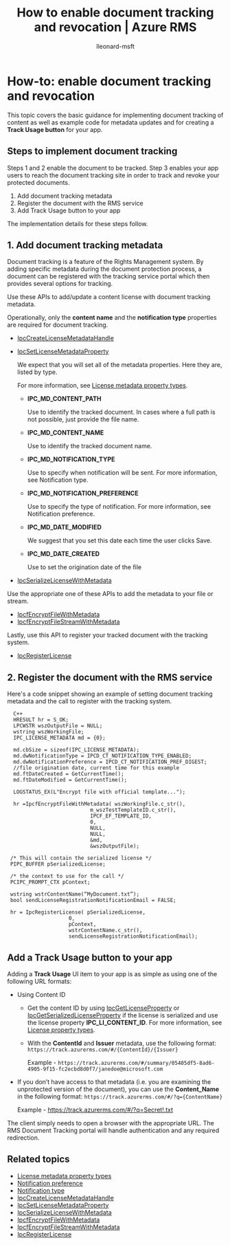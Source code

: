 ﻿---
# required metadata

title: How to enable document tracking and revocation | Azure RMS
description: Basic guidance for implementing document tracking of content as well as example code for metadata updates and a Track Usage button for your app.

keywords:
author: lleonard-msft
ms.author: alleonar
manager: mbaldwin
ms.date: 02/23/2017
ms.topic: article
ms.prod:
ms.service: information-protection
ms.technology: techgroup-identity
ms.assetid: F5089765-9D94-452B-85E0-00D22675D847
# optional metadata

#ROBOTS:
audience: developer
#ms.devlang:
ms.reviewer: shubhamp
ms.suite: ems
#ms.tgt_pltfrm:
#ms.custom:
experimental: true
experiment_id: "priyamo-test-20160729"

---

# How-to: enable document tracking and revocation

This topic covers the basic guidance for implementing document tracking of content as well as example code for metadata updates and for creating a **Track Usage button** for your app.

## Steps to implement document tracking

Steps 1 and 2 enable the document to be tracked. Step 3 enables your app users to reach the document tracking site in order to track and revoke your protected documents.

1. Add document tracking metadata
2. Register the document with the RMS service
3. Add Track Usage button to your app

The implementation details for these steps follow.

## 1. Add document tracking metadata

Document tracking is a feature of the Rights Management system. By adding specific metadata during the document protection process, a document can be registered with the tracking service portal which then provides several options for tracking.

Use these APIs to add/update a content license with document tracking metadata.


Operationally, only the **content name** and the **notification type** properties are required for document tracking.


- [IpcCreateLicenseMetadataHandle](https://msdn.microsoft.com/library/dn974050.aspx)
- [IpcSetLicenseMetadataProperty](https://msdn.microsoft.com/library/dn974059.aspx)

  We expect that you will set all of the metadata properties. Here they are, listed by type.

  For more information, see [License metadata property types](https://msdn.microsoft.com/library/dn974062.aspx).

  - **IPC_MD_CONTENT_PATH**

    Use to identify the tracked document. In cases where a full path is not possible, just provide the file name.

  - **IPC_MD_CONTENT_NAME**

    Use to identify the tracked document name.

  - **IPC_MD_NOTIFICATION_TYPE**

    Use to specify when notification will be sent. For more information, see Notification type.

  - **IPC_MD_NOTIFICATION_PREFERENCE**

    Use to specify the type of notification. For more information, see Notification preference.

  - **IPC_MD_DATE_MODIFIED**

    We suggest that you set this date each time the user clicks Save.

  - **IPC_MD_DATE_CREATED**

    Use to set the origination date of the file

- [IpcSerializeLicenseWithMetadata](https://msdn.microsoft.com/library/dn974058.aspx)

Use the appropriate one of these APIs to add the metadata to your file or stream.

- [IpcfEncryptFileWithMetadata](https://msdn.microsoft.com/library/dn974052.aspx)
- [IpcfEncryptFileStreamWithMetadata](https://msdn.microsoft.com/library/dn974051.aspx)

Lastly, use this API to register your tracked document with the tracking system.

- [IpcRegisterLicense](https://msdn.microsoft.com/library/dn974057.aspx)


## 2. Register the document with the RMS service

Here's a code snippet showing an example of setting document tracking metadata and the call to register with the tracking system.

      C++
      HRESULT hr = S_OK;
      LPCWSTR wszOutputFile = NULL;
      wstring wszWorkingFile;
      IPC_LICENSE_METADATA md = {0};

      md.cbSize = sizeof(IPC_LICENSE_METADATA);
      md.dwNotificationType = IPCD_CT_NOTIFICATION_TYPE_ENABLED;
      md.dwNotificationPreference = IPCD_CT_NOTIFICATION_PREF_DIGEST;
      //file origination date, current time for this example
      md.ftDateCreated = GetCurrentTime();
      md.ftDateModified = GetCurrentTime();

      LOGSTATUS_EX(L"Encrypt file with official template...");

      hr =IpcfEncryptFileWithMetadata( wszWorkingFile.c_str(),
                               m_wszTestTemplateID.c_str(),
                               IPCF_EF_TEMPLATE_ID,
                               0,
                               NULL,
                               NULL,
                               &md,
                               &wszOutputFile);

     /* This will contain the serialized license */
     PIPC_BUFFER pSerializedLicense;

     /* the context to use for the call */
     PCIPC_PROMPT_CTX pContext;

     wstring wstrContentName(“MyDocument.txt”);
     bool sendLicenseRegistrationNotificationEmail = FALSE;

     hr = IpcRegisterLicense( pSerializedLicense,
                        0,
                        pContext,
                        wstrContentName.c_str(),
                        sendLicenseRegistrationNotificationEmail);

## Add a **Track Usage** button to your app

Adding a **Track Usage** UI item to your app is as simple as using one of the following URL formats:

- Using Content ID
  - Get the content ID by using [IpcGetLicenseProperty](https://msdn.microsoft.com/library/hh535265.aspx) or [IpcGetSerializedLicenseProperty](https://msdn.microsoft.com/library/hh995038.aspx) if the license is serialized and use the license property **IPC_LI_CONTENT_ID**. For more information, see [License property types](https://msdn.microsoft.com/library/hh535287.aspx).
  - With the **ContentId** and **Issuer** metadata, use the following format: `https://track.azurerms.com/#/{ContentId}/{Issuer}`

    Example - `https://track.azurerms.com/#/summary/05405df5-8ad6-4905-9f15-fc2ecbd8d0f7/janedoe@microsoft.com`

- If you don’t have access to that metadata (i.e. you are examining the unprotected version of the document), you can use the **Content_Name** in the following format: `https://track.azurerms.com/#/?q={ContentName}`

  Example - https://track.azurerms.com/#/?q=Secret!.txt

The client simply needs to open a browser with the appropriate URL. The RMS Document Tracking portal will handle authentication and any required redirection.

## Related topics

* [License metadata property types](https://msdn.microsoft.com/library/dn974062.aspx)
* [Notification preference](https://msdn.microsoft.com/library/dn974063.aspx)
* [Notification type](https://msdn.microsoft.com/library/dn974064.aspx)
* [IpcCreateLicenseMetadataHandle](https://msdn.microsoft.com/library/dn974050.aspx)
* [IpcSetLicenseMetadataProperty](https://msdn.microsoft.com/library/dn974059.aspx)
* [IpcSerializeLicenseWithMetadata](https://msdn.microsoft.com/library/dn974058.aspx)
* [IpcfEncryptFileWithMetadata](https://msdn.microsoft.com/library/dn974052.aspx)
* [IpcfEncryptFileStreamWithMetadata](https://msdn.microsoft.com/library/dn974051.aspx)
* [IpcRegisterLicense](https://msdn.microsoft.com/library/dn974057.aspx)

